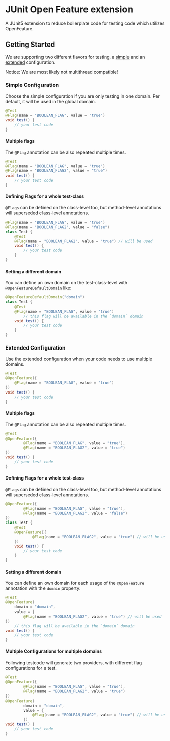 # JUnit Open Feature extension

A JUnit5 extension to reduce boilerplate code for testing code which utilizes OpenFeature.

## Getting Started

We are supporting two different flavors for testing, a [simple](#simple-configuration) and an [extended](#extended-configuration) configuration.
      
Notice: We are most likely not multithread compatible!
### Simple Configuration

Choose the simple configuration if you are only testing in one domain.
Per default, it will be used in the global domain.

```java
@Test
@Flag(name = "BOOLEAN_FLAG", value = "true")
void test() {
    // your test code
}
``` 
 
#### Multiple flags

The `@Flag` annotation can be also repeated multiple times.

```java
@Test
@Flag(name = "BOOLEAN_FLAG", value = "true")
@Flag(name = "BOOLEAN_FLAG2", value = "true")
void test() {
    // your test code
}
``` 

#### Defining Flags for a whole test-class

`@Flags` can be defined on the class-level too, but method-level
annotations will superseded class-level annotations.

```java
@Flag(name = "BOOLEAN_FLAG", value = "true")
@Flag(name = "BOOLEAN_FLAG2", value = "false")
class Test {
    @Test
    @Flag(name = "BOOLEAN_FLAG2", value = "true") // will be used
    void test() {
        // your test code
    }
}
``` 

#### Setting a different domain

You can define an own domain on the test-class-level with `@OpenFeatureDefaultDomain` like:

```java
@OpenFeatureDefaultDomain("domain")
class Test {
    @Test
    @Flag(name = "BOOLEAN_FLAG", value = "true")
        // this flag will be available in the `domain` domain
    void test() {
        // your test code
    }
}
```

### Extended Configuration

Use the extended configuration when your code needs to use multiple domains.

```java
@Test
@OpenFeature({
    @Flag(name = "BOOLEAN_FLAG", value = "true")
})
void test() {
    // your test code
}
```


#### Multiple flags

The `@Flag` annotation can be also repeated multiple times.

```java
@Test
@OpenFeature({
        @Flag(name = "BOOLEAN_FLAG", value = "true"),
        @Flag(name = "BOOLEAN_FLAG2", value = "true")
})
void test() {
    // your test code
}
``` 

#### Defining Flags for a whole test-class

`@Flags` can be defined on the class-level too, but method-level
annotations will superseded class-level annotations.

```java
@OpenFeature({
        @Flag(name = "BOOLEAN_FLAG", value = "true"),
        @Flag(name = "BOOLEAN_FLAG2", value = "false")
})
class Test {
    @Test
    @OpenFeature({
            @Flag(name = "BOOLEAN_FLAG2", value = "true") // will be used
    })
    void test() {
        // your test code
    }
}
``` 

#### Setting a different domain

You can define an own domain for each usage of the `@OpenFeature` annotation with the `domain` property:

```java
@Test
@OpenFeature(
    domain = "domain",
    value = {
        @Flag(name = "BOOLEAN_FLAG2", value = "true") // will be used
})
    // this flag will be available in the `domain` domain
void test() {
    // your test code
}
```

#### Multiple Configurations for multiple domains

Following testcode will generate two providers, with different flag configurations for a test.

```java
@Test
@OpenFeature({
        @Flag(name = "BOOLEAN_FLAG", value = "true"),
        @Flag(name = "BOOLEAN_FLAG2", value = "true")
})
@OpenFeature(
        domain = "domain",
        value = {
            @Flag(name = "BOOLEAN_FLAG2", value = "true") // will be used
        })
void test() {
    // your test code
}
``` 

